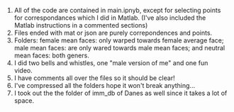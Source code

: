 1. All of the code are contained in main.ipnyb, except for selecting points for correspondances which I did in Matlab. (I've also included the Matlab instructions in a commented sections)
2. Files ended with mat or json are purely correpondences and points.
3. Folders: female mean faces: only warped towards female average face; male mean faces: are only wared towards male mean faces; and neutral mean faces: both geners.
4. I did two bells and whistles, one "male version of me" and one fun video.
5. I have comments all over the files so it should be clear!
6. I've compressed all the folders hope it won't break anything...
7. I took out the the folder of imm_db of Danes as well since it takes a lot of space.
